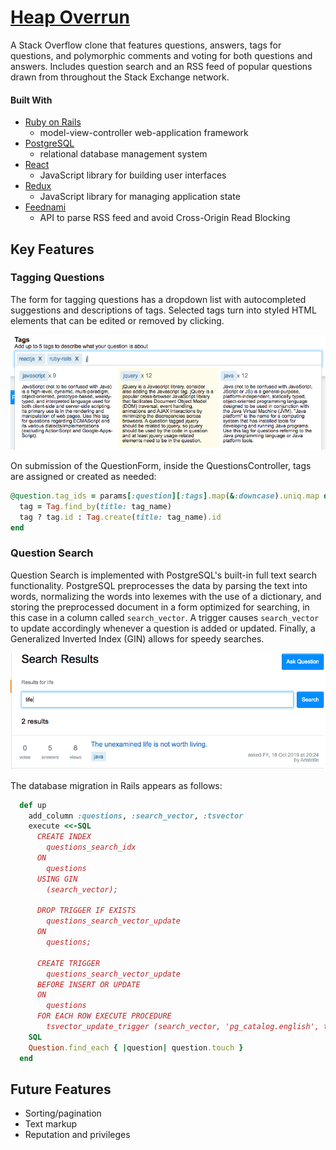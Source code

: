 # [Heap Overrun](https://heap-overrun.herokuapp.com)

A Stack Overflow clone that features questions, answers, tags for questions, and polymorphic comments and voting for both questions and answers. Includes question search and an RSS feed of popular questions drawn from throughout the Stack Exchange network.

#### Built With
  * [Ruby on Rails](https://rubyonrails.org)
    * model-view-controller web-application framework
  * [PostgreSQL](https://www.postgresql.org)
    * relational database management system
  * [React](https://reactjs.org)
    * JavaScript library for building user interfaces
  * [Redux](https://redux.js.org)
    * JavaScript library for managing application state
  * [Feednami](https://toolkit.sekando.com/docs/en/feednami)
    * API to parse RSS feed and avoid Cross-Origin Read Blocking

## Key Features

### Tagging Questions
The form for tagging questions has a dropdown list with autocompleted suggestions and descriptions of tags. Selected tags turn into styled HTML elements that can be edited or removed by clicking.

![alt text](https://github.com/nllevin/heap-overrun/blob/master/app/assets/images/tagging_screenshot.png "Heap Overrun Tag Form Screenshot")

On submission of the QuestionForm, inside the QuestionsController, tags are assigned or created as needed:
```ruby
@question.tag_ids = params[:question][:tags].map(&:downcase).uniq.map do |tag_name|
  tag = Tag.find_by(title: tag_name)
  tag ? tag.id : Tag.create(title: tag_name).id
end
```

### Question Search
Question Search is implemented with PostgreSQL's built-in full text search functionality. PostgreSQL preprocesses the data by parsing the text into words, normalizing the words into lexemes with the use of a dictionary, and storing the preprocessed document in a form optimized for searching, in this case in a column called `search_vector`. A trigger causes `search_vector` to update accordingly whenever a question is added or updated. Finally, a Generalized Inverted Index (GIN) allows for speedy searches.

![alt text](https://github.com/nllevin/heap-overrun/blob/master/app/assets/images/search_screenshot.png "Heap Overrun Search Screenshot")

The database migration in Rails appears as follows:
```ruby
  def up
    add_column :questions, :search_vector, :tsvector
    execute <<-SQL
      CREATE INDEX 
        questions_search_idx
      ON 
        questions
      USING GIN
        (search_vector);

      DROP TRIGGER IF EXISTS
        questions_search_vector_update
      ON
        questions;

      CREATE TRIGGER
        questions_search_vector_update
      BEFORE INSERT OR UPDATE
      ON
        questions
      FOR EACH ROW EXECUTE PROCEDURE
        tsvector_update_trigger (search_vector, 'pg_catalog.english', title, body);
    SQL
    Question.find_each { |question| question.touch }
  end
 ```
 
 ## Future Features
   * Sorting/pagination
   * Text markup
   * Reputation and privileges
